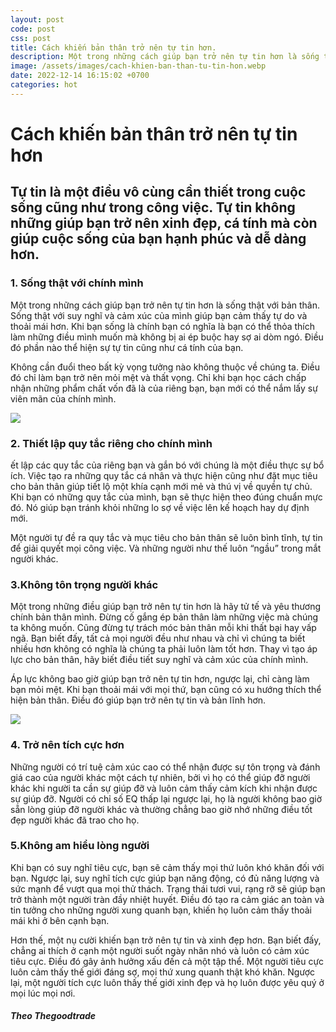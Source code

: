 ```yaml
---
layout: post
code: post
css: post
title: Cách khiến bản thân trở nên tự tin hơn.
description: Một trong những cách giúp bạn trở nên tự tin hơn là sống thật với bản thân. Sống thật với suy nghĩ và cảm xúc của mình giúp bạn cảm thấy tự do và thoải mái hơn. Khi bạn sống là chính bạn có nghĩa là bạn có thể thỏa thích làm những điều mình muốn mà không bị ai ép buộc hay sợ ai dòm ngó. Điều đó phần nào thể hiện sự tự tin cũng như cá tính của bạn.
image: /assets/images/cach-khien-ban-than-tu-tin-hon.webp
date: 2022-12-14 16:15:02 +0700
categories: hot
---
```


# **Cách khiến bản thân trở nên tự tin hơn**

## **Tự tin là một điều vô cùng cần thiết trong cuộc sống cũng như trong công việc. Tự tin không những giúp bạn trở nên xinh đẹp, cá tính mà còn giúp cuộc sống của bạn hạnh phúc và dễ dàng hơn.**

### **1. Sống thật với chính mình**

Một trong những cách giúp bạn trở nên tự tin hơn là sống thật với bản thân. Sống thật với suy nghĩ và cảm xúc của mình giúp bạn cảm thấy tự do và thoải mái hơn. Khi bạn sống là chính bạn có nghĩa là bạn có thể thỏa thích làm những điều mình muốn mà không bị ai ép buộc hay sợ ai dòm ngó. Điều đó phần nào thể hiện sự tự tin cũng như cá tính của bạn.

Không cần đuổi theo bất kỳ vọng tưởng nào không thuộc về chúng ta. Điều đó chỉ làm bạn trở nên mỏi mệt và thất vọng. Chỉ khi bạn học cách chấp nhận những phẩm chất vốn đã là của riêng bạn, bạn mới có thể nắm lấy sự viên mãn của chính mình.

![](https://kenh14cdn.com/203336854389633024/2022/12/8/photo-2-16704626979731022318959.jpg)

### **2. Thiết lập quy tắc riêng cho chính mình**

ết lập các quy tắc của riêng bạn và gắn bó với chúng là một điều thực sự bổ ích. Việc tạo ra những quy tắc cá nhân và thực hiện cũng như đặt mục tiêu cho bản thân giúp tiết lộ một khía cạnh mới mẻ và thú vị về quyền tự chủ. Khi bạn có những quy tắc của mình, bạn sẽ thực hiện theo đúng chuẩn mực đó. Nó giúp bạn tránh khỏi những lo sợ về việc lên kế hoạch hay dự định mới.

Một người tự đề ra quy tắc và mục tiêu cho bản thân sẽ luôn bình tĩnh, tự tin để giải quyết mọi công việc. Và những người như thế luôn “ngầu” trong mắt người khác.

### **3.Không tôn trọng người khác**

Một trong những điều giúp bạn trở nên tự tin hơn là hãy tử tế và yêu thương chính bản thân mình. Đừng cố gắng ép bản thân làm những việc mà chúng ta không muốn. Cũng đừng tự trách móc bản thân mỗi khi thất bại hay vấp ngã. Bạn biết đấy, tất cả mọi người đều như nhau và chỉ vì chúng ta biết nhiều hơn không có nghĩa là chúng ta phải luôn làm tốt hơn. Thay vì tạo áp lực cho bản thân, hãy biết điều tiết suy nghĩ và cảm xúc của chính mình.

Áp lực không bao giờ giúp bạn trở nên tự tin hơn, ngược lại, chỉ càng làm bạn mỏi mệt. Khi bạn thoải mái với mọi thứ, bạn cũng có xu hướng thích thể hiện bản thân. Điều đó giúp bạn trở nên tự tin và bản lĩnh hơn.

![](https://kenh14cdn.com/203336854389633024/2022/12/8/photo-1-1670462691036827904855.jpg)

### **4. Trở nên tích cực hơn**

Những người có trí tuệ cảm xúc cao có thể nhận được sự tôn trọng và đánh giá cao của người khác một cách tự nhiên, bởi vì họ có thể giúp đỡ người khác khi người ta cần sự giúp đỡ và luôn cảm thấy cảm kích khi nhận được sự giúp đỡ. Người có chỉ số EQ thấp lại ngược lại, họ là người không bao giờ sẵn lòng giúp đỡ người khác và thường chẳng bao giờ nhớ những điều tốt đẹp người khác đã trao cho họ.

### **5.Không am hiểu lòng người**

Khi bạn có suy nghĩ tiêu cực, bạn sẽ cảm thấy mọi thứ luôn khó khăn đối với bạn. Ngược lại, suy nghĩ tích cực giúp bạn năng động, có đủ năng lượng và sức mạnh để vượt qua mọi thử thách. Trạng thái tươi vui, rạng rỡ sẽ giúp bạn trở thành một người tràn đầy nhiệt huyết. Điều đó tạo ra cảm giác an toàn và tin tưởng cho những người xung quanh bạn, khiến họ luôn cảm thấy thoải mái khi ở bên cạnh bạn.

Hơn thế, một nụ cười khiến bạn trở nên tự tin và xinh đẹp hơn. Bạn biết đấy, chẳng ai thích ở cạnh một người suốt ngày nhăn nhó và luôn có cảm xúc tiêu cực. Điều đó gây ảnh hưởng xấu đến cả một tập thể. Một người tiêu cực luôn cảm thấy thế giới đáng sợ, mọi thứ xung quanh thật khó khăn. Ngược lại, một người tích cực luôn thấy thế giới xinh đẹp và họ luôn được yêu quý ở mọi lúc mọi nơi.

##### _Theo Thegoodtrade_
